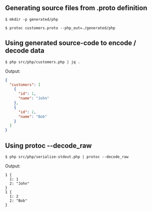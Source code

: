 ## Generating source files from .proto definition

`$ mkdir -p generated/php`

`$ protoc customers.proto --php_out=./generated/php`

## Using generated source-code to encode / decode data

`$ php src/php/customers.php | jq .`

Output:

```json
{
  "customers": [
    {
      "id": 1,
      "name": "John"
    },
    {
      "id": 2,
      "name": "Bob"
    }
  ]
}
```

## Using protoc --decode_raw

`$ php src/php/serialize-stdout.php | protoc --decode_raw`

Output:

```
1 {
  1: 1
  2: "John"
}
1 {
  1: 2
  2: "Bob"
}
```
